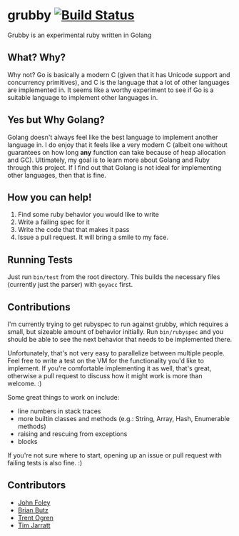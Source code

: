 grubby [![Build Status](https://secure.travis-ci.org/grubby/grubby.png?branch=master)](http://travis-ci.org/grubby/grubby)
======


Grubby is an experimental ruby written in Golang

What? Why?
----------

Why not? Go is basically a modern C (given that it has Unicode support and concurrency primitives), and C is the language that a lot of other languages are implemented in. It seems like a worthy experiment to see if Go is a suitable language to implement other languages in.

Yes but Why Golang?
-------------------

Golang doesn't always feel like the best language to implement another language in. I do enjoy that it feels like a very modern C (albeit one without guarantees on how long **any** function can take because of heap allocation and GC). Ultimately, my goal is to learn more about Golang and Ruby through this project. If I find out that Golang is not ideal for implementing other languages, then that is fine.

How you can help!
-----------------
1. Find some ruby behavior you would like to write
2. Write a failing spec for it
3. Write the code that that makes it pass
4. Issue a pull request. It will bring a smile to my face.

Running Tests
-------------

Just run `bin/test` from the root directory. This builds the necessary files (currently just the parser) with `goyacc` first.

Contributions
-------------

I'm currently trying to get rubyspec to run against grubby, which requires a small, but sizeable amount of behavior initially. Run `bin/rubyspec` and you should be able to see the next behavior that needs to be implemented there.

Unfortunately, that's not very easy to parallelize between multiple people. Feel free to write a test on the VM for the functionality you'd like to implement. If you're comfortable implementing it as well, that's great, otherwise a pull request to discuss how it might work is more than welcome. :)

Some great things to work on include:

* line numbers in stack traces
* more builtin classes and methods (e.g.: String, Array, Hash, Enumerable methods)
* raising and rescuing from exceptions
* blocks

If you're not sure where to start, opening up an issue or pull request with failing tests is also fine. :)

Contributors
------------

* [John Foley](https://github.com/jfoley)
* [Brian Butz](https://github.com/butzopower)
* [Trent Ogren](https://github.com/misfo)
* [Tim Jarratt](https://github.com/tjarratt)
